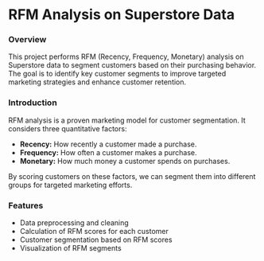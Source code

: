 <h1>RFM Analysis on Superstore Data</h1>
<h3>Overview</h3>
This project performs RFM (Recency, Frequency, Monetary) analysis on Superstore data to segment customers based on their purchasing behavior. The goal is to identify key customer segments to improve targeted marketing strategies and enhance customer retention.
<h3>Introduction</h3>
RFM analysis is a proven marketing model for customer segmentation. It considers three quantitative factors:
<ul>
<li><b>Recency:</b> How recently a customer made a purchase.</li>
<li><b>Frequency:</b> How often a customer makes a purchase.</li>
<li><b>Monetary:</b> How much money a customer spends on purchases.</li></ul>
By scoring customers on these factors, we can segment them into different groups for targeted marketing efforts.
<h3>Features</h3>
<ul>
<li>Data preprocessing and cleaning</li>
<li>Calculation of RFM scores for each customer</li>
<li>Customer segmentation based on RFM scores</li>
<li>Visualization of RFM segments</li>
</ul>
